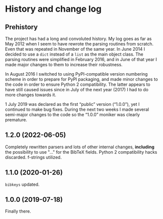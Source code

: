 # History and change log

## Prehistory

The project has had a long and convoluted history. My log goes as far as May 2012 when I seem to have rewrote the parsing routines from scratch. Even that was repeated in November of the same year. In June 2014 I decided to use a `dict` instead of a `list` as the main object class. The parsing routines were simplified in February 2016, and in June of that year I made major changes to them to increase their robustness.

In August 2016 I switched to using PyPI-compatible version numbering scheme in order to prepare for PyPI packaging, and made minor changes to the code in order to ensure Python 2 compatibility. The latter appears to have still caused issues since in July of the next year (2017) I had to do more changes towards it.

1 July 2019 was declared as the first “public” version (“1.0.0”), yet I continued to make bug fixes. During the next two weeks I made several semi-major changes to the code so the “1.0.0” moniker was clearly premature.

## 1.2.0 (2022-06-05)

Completely rewritten parsers and lots of other internal changes, **including** the possibility to use "..." for the BibTeX fields. Python 2 compatibility hacks discarded. f-strings utilized.

## 1.1.0 (2020-01-26)

`bibkeys` updated.

## 1.0.0 (2019-07-18)

Finally there.
